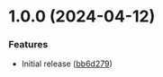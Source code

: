 # 1.0.0 (2024-04-12)


### Features

* Initial release ([bb6d279](https://github.com/de-it-krachten/ansible-role-squid/commit/bb6d27942481184b3f13be8a0e2e6fa04981fcc5))

